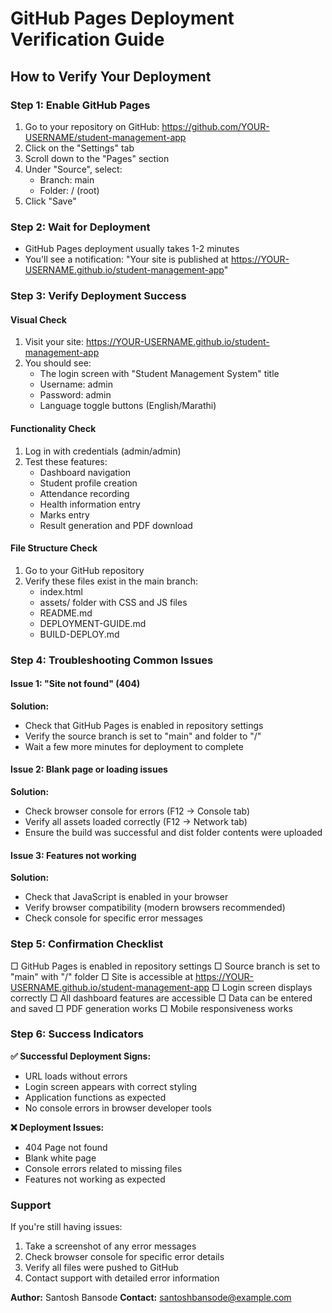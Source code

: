 # GitHub Pages Deployment Verification Guide

## How to Verify Your Deployment

### Step 1: Enable GitHub Pages

1. Go to your repository on GitHub: https://github.com/YOUR-USERNAME/student-management-app
2. Click on the "Settings" tab
3. Scroll down to the "Pages" section
4. Under "Source", select:
   - Branch: main
   - Folder: / (root)
5. Click "Save"

### Step 2: Wait for Deployment

- GitHub Pages deployment usually takes 1-2 minutes
- You'll see a notification: "Your site is published at https://YOUR-USERNAME.github.io/student-management-app"

### Step 3: Verify Deployment Success

#### Visual Check
1. Visit your site: https://YOUR-USERNAME.github.io/student-management-app
2. You should see:
   - The login screen with "Student Management System" title
   - Username: admin
   - Password: admin
   - Language toggle buttons (English/Marathi)

#### Functionality Check
1. Log in with credentials (admin/admin)
2. Test these features:
   - Dashboard navigation
   - Student profile creation
   - Attendance recording
   - Health information entry
   - Marks entry
   - Result generation and PDF download

#### File Structure Check
1. Go to your GitHub repository
2. Verify these files exist in the main branch:
   - index.html
   - assets/ folder with CSS and JS files
   - README.md
   - DEPLOYMENT-GUIDE.md
   - BUILD-DEPLOY.md

### Step 4: Troubleshooting Common Issues

#### Issue 1: "Site not found" (404)
**Solution:**
- Check that GitHub Pages is enabled in repository settings
- Verify the source branch is set to "main" and folder to "/"
- Wait a few more minutes for deployment to complete

#### Issue 2: Blank page or loading issues
**Solution:**
- Check browser console for errors (F12 → Console tab)
- Verify all assets loaded correctly (F12 → Network tab)
- Ensure the build was successful and dist folder contents were uploaded

#### Issue 3: Features not working
**Solution:**
- Check that JavaScript is enabled in your browser
- Verify browser compatibility (modern browsers recommended)
- Check console for specific error messages

### Step 5: Confirmation Checklist

□ GitHub Pages is enabled in repository settings
□ Source branch is set to "main" with "/" folder
□ Site is accessible at https://YOUR-USERNAME.github.io/student-management-app
□ Login screen displays correctly
□ All dashboard features are accessible
□ Data can be entered and saved
□ PDF generation works
□ Mobile responsiveness works

### Step 6: Success Indicators

**✅ Successful Deployment Signs:**
- URL loads without errors
- Login screen appears with correct styling
- Application functions as expected
- No console errors in browser developer tools

**❌ Deployment Issues:**
- 404 Page not found
- Blank white page
- Console errors related to missing files
- Features not working as expected

### Support

If you're still having issues:
1. Take a screenshot of any error messages
2. Check browser console for specific error details
3. Verify all files were pushed to GitHub
4. Contact support with detailed error information

**Author:** Santosh Bansode
**Contact:** santoshbansode@example.com